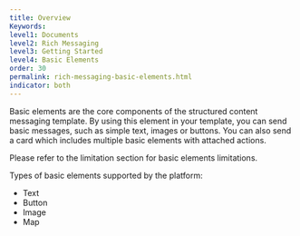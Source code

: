 ```yaml
---
title: Overview
Keywords:
level1: Documents
level2: Rich Messaging
level3: Getting Started
level4: Basic Elements
order: 30
permalink: rich-messaging-basic-elements.html
indicator: both
---
```


Basic elements are the core components of the structured content messaging template. By using this element in your template, you can send basic messages, such as simple text, images or buttons. You can also send a card which includes multiple basic elements with attached actions.

Please refer to the limitation section for basic elements limitations.

Types of basic elements supported by the platform:
* Text
* Button
* Image
* Map
